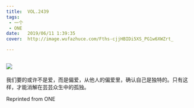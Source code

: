 ```yaml
---
title:	VOL.2439
tags:
 - 一个
 - ONE
date:	2019/06/11 1:39:35
cover:	http://image.wufazhuce.com/Fths-cjjHBIDi5XS_PG1w6XWZrt_

---
```

![](http://image.wufazhuce.com/Fths-cjjHBIDi5XS_PG1w6XWZrt_)
---

我们要的或许不是爱，而是偏爱，从他人的偏爱里，确认自己是独特的。只有这样，才能消解在芸芸众生中的孤独。 ​​​
 
Reprinted from ONE
